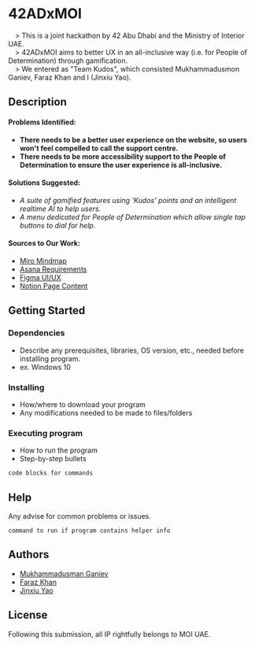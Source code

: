 # 42ADxMOI

&emsp;> This is a joint hackathon by 42 Abu Dhabi and the Ministry of Interior UAE.
</br>
&emsp;> 42ADxMOI aims to better UX in an all-inclusive way (i.e. for People of Determination) through gamification.
</br>
&emsp;> We entered as "Team Kudos", which consisted Mukhammadusmon Ganiev, Faraz Khan and I (Jinxiu Yao).


## Description

#### Problems Identified:
* __There needs to be a better user experience on the website, so users won't feel compelled to call the support centre.__
* __There needs to be more accessibility support to the People of Determination to ensure the user experience is all-inclusive.__
#### Solutions Suggested:
* _A suite of gamified features using 'Kudos' points and an intelligent realtime AI to help users._
* _A menu dedicated for People of Determination which allow single tap buttons to dial for help._

#### Sources to Our Work:
* <a href="https://miro.com/app/board/uXjVKJlP0l0=/?share_link_id=502698747089" target="_blank">Miro Mindmap</a>
* <a href="https://app.asana.com/0/1207285241425320/1207285241425320" target="_blank">Asana Requirements</a>
* <a href="https://www.figma.com/design/b9ziJh3Z86k0hQmtMcYUZv/42ADxMOI?node-id=0%3A1&t=P6qrGz1meW3CNB9l-1" target="_blank">Figma UI/UX</a>
* <a href="https://jinxiuyao.notion.site/42ADxMOI-3d57971b237640019a950e167d04f626?pvs=4" target="_blank">Notion Page Content</a>

## Getting Started

### Dependencies


* Describe any prerequisites, libraries, OS version, etc., needed before installing program.
* ex. Windows 10

### Installing

* How/where to download your program
* Any modifications needed to be made to files/folders

### Executing program

* How to run the program
* Step-by-step bullets
```
code blocks for commands
```

## Help

Any advise for common problems or issues.
```
command to run if program contains helper info
```

## Authors
- [Mukhammadusman Ganiev](https://github.com/muhammadganiev)
- [Faraz Khan](https://github.com/Faraz7704)
- [Jinxiu Yao](https://github.com/jya0)

## License

Following this submission, all IP rightfully belongs to MOI UAE.
